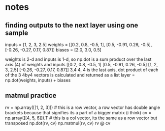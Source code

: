 # notes

## finding outputs to the next layer using one sample
inputs = [1, 2, 3, 2.5]
weights = [[0.2, 0.8, -0.5, 1], [0.5, -0.91, 0.26, -0.5], [-0.26, -0.27, 0.17, 0.87]]
biases = [2.0, 3.0, 0.5]

weights is 2-d and inputs is 1-d, so np.dot is a sum product over the last axis (4) of weights and inputs
[[0.2, 0.8, -0.5, 1]
 [0.5, -0.91, 0.26, -0.5]           [1, 2, 3, 2.5]
 [-0.26, -0.27, 0.17, 0.87]]
3,4                                 4,
4 is the last axis, dot product of each of the 3 4by4 vectors is calculated and returned as a list
layer = np.dot(weights, inputs) + biases 

## matmul practice
rv = np.array([[1, 2, 3]]) # this is a row vector, a row vector has double angle brackets because that signifies its a part of a bigger matrix (i think)
cv = np.array([[4, 5, 6]]).T # this is a col vector, its the same as a row vector but transposed
np.dot(rv, cv)
np.matmul(rv, cv)
rv @ cv
